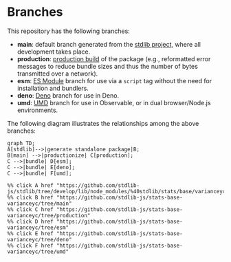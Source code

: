 <!--

@license Apache-2.0

Copyright (c) 2022 The Stdlib Authors.

Licensed under the Apache License, Version 2.0 (the "License");
you may not use this file except in compliance with the License.
You may obtain a copy of the License at

    http://www.apache.org/licenses/LICENSE-2.0

Unless required by applicable law or agreed to in writing, software
distributed under the License is distributed on an "AS IS" BASIS,
WITHOUT WARRANTIES OR CONDITIONS OF ANY KIND, either express or implied.
See the License for the specific language governing permissions and
limitations under the License.

-->

# Branches

This repository has the following branches:

-   **main**: default branch generated from the [stdlib project][stdlib-url], where all development takes place.
-   **production**: [production build][production-url] of the package (e.g., reformatted error messages to reduce bundle sizes and thus the number of bytes transmitted over a network).
-   **esm**: [ES Module][esm-url] branch for use via a `script` tag without the need for installation and bundlers.
-   **deno**: [Deno][deno-url] branch for use in Deno.
-   **umd**: [UMD][umd-url] branch for use in Observable, or in dual browser/Node.js environments.

The following diagram illustrates the relationships among the above branches:

```mermaid
graph TD;
A[stdlib]-->|generate standalone package|B;
B[main] -->|productionize| C[production];
C -->|bundle| D[esm];
C -->|bundle| E[deno];
C -->|bundle| F[umd];

%% click A href "https://github.com/stdlib-js/stdlib/tree/develop/lib/node_modules/%40stdlib/stats/base/varianceyc"
%% click B href "https://github.com/stdlib-js/stats-base-varianceyc/tree/main"
%% click C href "https://github.com/stdlib-js/stats-base-varianceyc/tree/production"
%% click D href "https://github.com/stdlib-js/stats-base-varianceyc/tree/esm"
%% click E href "https://github.com/stdlib-js/stats-base-varianceyc/tree/deno"
%% click F href "https://github.com/stdlib-js/stats-base-varianceyc/tree/umd"
```

[stdlib-url]: https://github.com/stdlib-js/stdlib/tree/develop/lib/node_modules/%40stdlib/stats/base/varianceyc
[production-url]: https://github.com/stdlib-js/stats-base-varianceyc/tree/production
[deno-url]: https://github.com/stdlib-js/stats-base-varianceyc/tree/deno
[umd-url]: https://github.com/stdlib-js/stats-base-varianceyc/tree/umd
[esm-url]: https://github.com/stdlib-js/stats-base-varianceyc/tree/esm